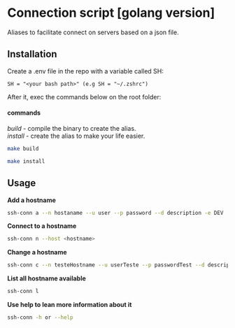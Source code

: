 # Connection script [golang version]
Aliases to facilitate connect on servers based on a json file. 
## Installation

Create a .env file in the repo with a variable called SH:
 
```SH = "<your bash path>" (e.g SH = "~/.zshrc")```

After it, exec the commands below on the root folder:
#### commands
*build* - compile the binary to create the alias.  
*install* - create the alias to make your life easier.
```bash
make build 
```
```bash
make install 
```
## Usage 
**Add a hostname** 
```bash
ssh-conn a --n hostaname --u user --p password --d description -e DEV
```
**Connect to a hostname** 
```bash
ssh-conn n --host <hostname> 
```
**Change a hostname** 
```bash
ssh-conn c --n testeHostname --u userTeste --p passwordTest --d descriptionTeste -e DEV
```
**List all hostname available** 
```bash
ssh-conn l
```
**Use help to lean more information about it** 
```bash
ssh-conn -h or --help
```
